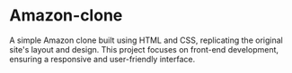 # Amazon-clone
A simple Amazon clone built using HTML and CSS, replicating the original site's layout and design. This project focuses on front-end development, ensuring a responsive and user-friendly interface.
